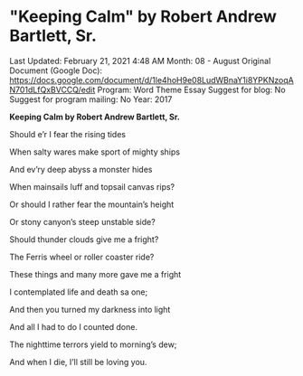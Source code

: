 # "Keeping Calm" by Robert Andrew Bartlett, Sr.

Last Updated: February 21, 2021 4:48 AM
Month: 08 - August
Original Document (Google Doc): https://docs.google.com/document/d/1le4hoH9e08LudWBnaY1i8YPKNzoqAN701dLfQxBVCCQ/edit
Program: Word Theme Essay
Suggest for blog: No
Suggest for program mailing: No
Year: 2017

**Keeping Calm by Robert Andrew Bartlett, Sr.**

Should e’r I fear the rising tides

When salty wares make sport of mighty ships

And ev’ry deep abyss a monster hides

When mainsails luff and topsail canvas rips?

Or should I rather fear the mountain’s height

Or stony canyon’s steep unstable side?

Should thunder clouds give me a fright?

The Ferris wheel or roller coaster ride?

These things and many more gave me a fright

I contemplated life and death sa one;

And then you turned my darkness into light

And all I had to do I counted done.

The nighttime terrors yield to morning’s dew;

And when I die, I’ll still be loving you.